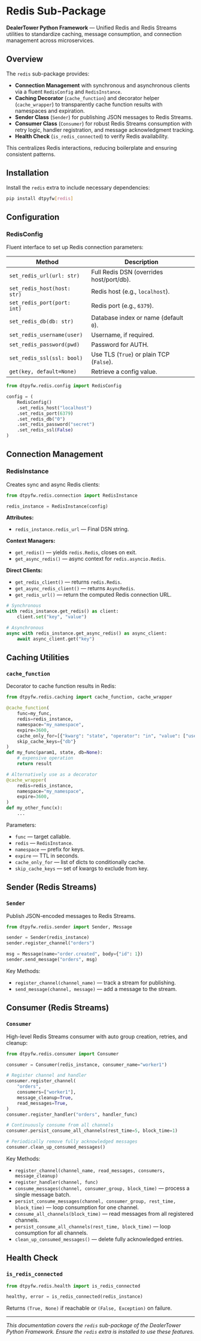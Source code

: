 # Redis Sub-Package

**DealerTower Python Framework** — Unified Redis and Redis Streams utilities to standardize caching, message consumption, and connection management across microservices.

## Overview

The `redis` sub-package provides:

- **Connection Management** with synchronous and asynchronous clients via a fluent `RedisConfig` and `RedisInstance`.
- **Caching Decorator** (`cache_function`) and decorator helper (`cache_wrapper`) to transparently cache function results with namespaces and expiration.
- **Sender Class** (`Sender`) for publishing JSON messages to Redis Streams.
- **Consumer Class** (`Consumer`) for robust Redis Streams consumption with retry logic, handler registration, and message acknowledgment tracking.
- **Health Check** (`is_redis_connected`) to verify Redis availability.

This centralizes Redis interactions, reducing boilerplate and ensuring consistent patterns.

## Installation

Install the `redis` extra to include necessary dependencies:

```bash
pip install dtpyfw[redis]
```

## Configuration

### RedisConfig

Fluent interface to set up Redis connection parameters:

| Method                       | Description                                |
|------------------------------|--------------------------------------------|
| `set_redis_url(url: str)`    | Full Redis DSN (overrides host/port/db).   |
| `set_redis_host(host: str)`  | Redis host (e.g., `localhost`).            |
| `set_redis_port(port: int)`  | Redis port (e.g., `6379`).                 |
| `set_redis_db(db: str)`      | Database index or name (default `0`).      |
| `set_redis_username(user)`   | Username, if required.                     |
| `set_redis_password(pwd)`    | Password for AUTH.                         |
| `set_redis_ssl(ssl: bool)`   | Use TLS (`True`) or plain TCP (`False`).   |
| `get(key, default=None)`     | Retrieve a config value.                   |

```python
from dtpyfw.redis.config import RedisConfig

config = (
    RedisConfig()
    .set_redis_host("localhost")
    .set_redis_port(6379)
    .set_redis_db("0")
    .set_redis_password("secret")
    .set_redis_ssl(False)
)
```

## Connection Management

### RedisInstance

Creates sync and async Redis clients:

```python
from dtpyfw.redis.connection import RedisInstance

redis_instance = RedisInstance(config)
```

**Attributes:**

- `redis_instance.redis_url` — Final DSN string.

**Context Managers:**

- `get_redis()` — yields `redis.Redis`, closes on exit.
- `get_async_redis()` — async context for `redis.asyncio.Redis`.

**Direct Clients:**

- `get_redis_client()` — returns `redis.Redis`.
- `get_async_redis_client()` — returns `AsyncRedis`.
- `get_redis_url()` — return the computed Redis connection URL.

```python
# Synchronous
with redis_instance.get_redis() as client:
    client.set("key", "value")

# Asynchronous
async with redis_instance.get_async_redis() as async_client:
    await async_client.get("key")
```

## Caching Utilities

### `cache_function`

Decorator to cache function results in Redis:

```python
from dtpyfw.redis.caching import cache_function, cache_wrapper

@cache_function(
    func=my_func,
    redis=redis_instance,
    namespace="my_namespace",
    expire=3600,
    cache_only_for=[{"kwarg": "state", "operator": "in", "value": ["used"]}],
    skip_cache_keys={"db"}
)
def my_func(param1, state, db=None):
    # expensive operation
    return result

# Alternatively use as a decorator
@cache_wrapper(
    redis=redis_instance,
    namespace="my_namespace",
    expire=3600,
)
def my_other_func(x):
    ...
```

Parameters:

- `func` — target callable.
- `redis` — `RedisInstance`.
- `namespace` — prefix for keys.
- `expire` — TTL in seconds.
- `cache_only_for` — list of dicts to conditionally cache.
- `skip_cache_keys` — set of kwargs to exclude from key.

## Sender (Redis Streams)

### `Sender`

Publish JSON-encoded messages to Redis Streams.

```python
from dtpyfw.redis.sender import Sender, Message

sender = Sender(redis_instance)
sender.register_channel("orders")

msg = Message(name="order.created", body={"id": 1})
sender.send_message("orders", msg)
```

Key Methods:

- `register_channel(channel_name)` — track a stream for publishing.
- `send_message(channel, message)` — add a message to the stream.

## Consumer (Redis Streams)

### `Consumer`

High-level Redis Streams consumer with auto group creation, retries, and cleanup:

```python
from dtpyfw.redis.consumer import Consumer

consumer = Consumer(redis_instance, consumer_name="worker1")

# Register channel and handler
consumer.register_channel(
    "orders",
    consumers=["worker1"],
    message_cleanup=True,
    read_messages=True,
)
consumer.register_handler("orders", handler_func)

# Continuously consume from all channels
consumer.persist_consume_all_channels(rest_time=5, block_time=1)

# Periodically remove fully acknowledged messages
consumer.clean_up_consumed_messages()
```

Key Methods:

- `register_channel(channel_name, read_messages, consumers, message_cleanup)`
- `register_handler(channel, func)`
- `consume_messages(channel, consumer_group, block_time)` — process a single message batch.
- `persist_consume_messages(channel, consumer_group, rest_time, block_time)` — loop consumption for one channel.
- `consume_all_channels(block_time)` — read messages from all registered channels.
- `persist_consume_all_channels(rest_time, block_time)` — loop consumption for all channels.
- `clean_up_consumed_messages()` — delete fully acknowledged entries.

## Health Check

### `is_redis_connected`

```python
from dtpyfw.redis.health import is_redis_connected

healthy, error = is_redis_connected(redis_instance)
```

Returns `(True, None)` if reachable or `(False, Exception)` on failure.

---

*This documentation covers the `redis` sub-package of the DealerTower Python Framework. Ensure the `redis` extra is installed to use these features.*
